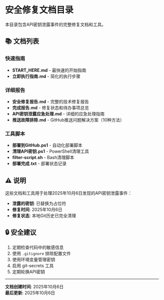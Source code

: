 # 安全修复文档目录

本目录包含API密钥泄露事件的完整修复文档和工具。

## 📚 文档列表

### 快速指南
- **START_HERE.md** - 最快速的开始指南
- **立即执行指南.md** - 简化的执行步骤

### 详细报告
- **安全修复报告.md** - 完整的技术修复报告
- **完成报告.md** - 修复状态和待办事项总览
- **API密钥泄露应急处理.md** - 详细的应急处理指南
- **推送故障排除.md** - GitHub推送问题解决方案（10种方法）

### 工具脚本
- **部署到GitHub.ps1** - 自动化部署脚本
- **清理API密钥.ps1** - PowerShell清理工具
- **filter-script.sh** - Bash清理脚本
- **部署完成.txt** - 部署状态记录

## ⚠️ 说明

这些文档和工具用于处理2025年10月6日发现的API密钥泄露事件：
- **泄露的密钥**: 已替换为占位符
- **修复时间**: 2025年10月6日
- **修复状态**: 本地Git历史已完全清理

## 🔒 安全建议

1. 定期检查代码中的敏感信息
2. 使用 `.gitignore` 排除配置文件
3. 使用环境变量管理密钥
4. 启用 git-secrets 工具
5. 定期轮换API密钥

---

**文档创建时间**: 2025年10月6日  
**最后更新**: 2025年10月6日
